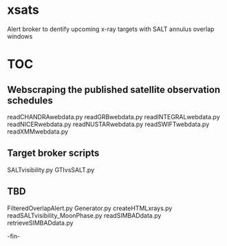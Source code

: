 # xsats
Alert broker to dentify upcoming x-ray targets with SALT annulus overlap windows


# TOC

## Webscraping the published satellite observation schedules
readCHANDRAwebdata.py
readGRBwebdata.py
readINTEGRALwebdata.py
readNICERwebdata.py
readNUSTARwebdata.py
readSWIFTwebdata.py
readXMMwebdata.py

## Target broker scripts
SALTvisibility.py
GTIvsSALT.py



## TBD
FilteredOverlapAlert.py
Generator.py
createHTMLxrays.py
readSALTvisibility_MoonPhase.py
readSIMBADdata.py
retrieveSIMBADdata.py

-fin-
